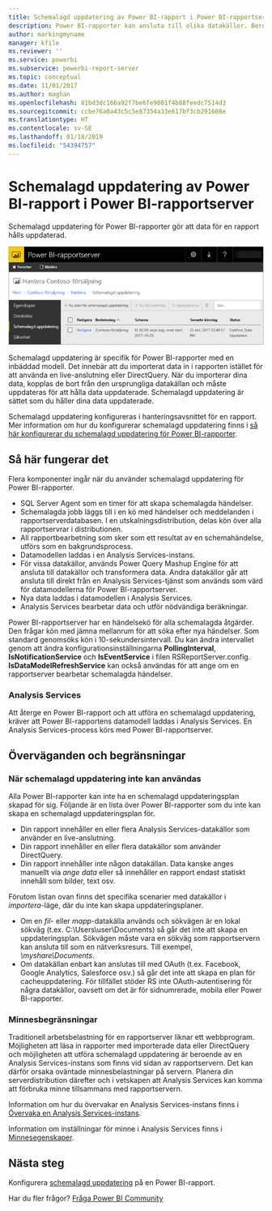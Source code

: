 ```yaml
---
title: Schemalagd uppdatering av Power BI-rapport i Power BI-rapportserver
description: Power BI-rapporter kan ansluta till olika datakällor. Beroende på hur data används, finns olika datakällor tillgängliga.
author: markingmyname
manager: kfile
ms.reviewer: ''
ms.service: powerbi
ms.subservice: powerbi-report-server
ms.topic: conceptual
ms.date: 11/01/2017
ms.author: maghan
ms.openlocfilehash: 81bd3dc166a92f7be6fe9081f4b88feedc7514d3
ms.sourcegitcommit: ccbe76a0a43c5c5e87354a33e617bf3cb291608e
ms.translationtype: HT
ms.contentlocale: sv-SE
ms.lasthandoff: 01/18/2019
ms.locfileid: "54394757"
---
```

# <a name="power-bi-report-scheduled-refresh-in-power-bi-report-server"></a>Schemalagd uppdatering av Power BI-rapport i Power BI-rapportserver
Schemalagd uppdatering för Power BI-rapporter gör att data för en rapport hålls uppdaterad.

![Schemalagd uppdatering i Power BI-rapportserver](media/scheduled-refresh/scheduled-refresh-success.png)

Schemalagd uppdatering är specifik för Power BI-rapporter med en inbäddad modell. Det innebär att du importerat data in i rapporten istället för att använda en live-anslutning eller DirectQuery. När du importerar dina data, kopplas de bort från den ursprungliga datakällan och måste uppdateras för att hålla data uppdaterade. Schemalagd uppdatering är sättet som du håller dina data uppdaterade.

Schemalagd uppdatering konfigureras i hanteringsavsnittet för en rapport. Mer information om hur du konfigurerar schemalagd uppdatering finns i [så här konfigurerar du schemalagd uppdatering för Power BI-rapporter](configure-scheduled-refresh.md).

## <a name="how-this-works"></a>Så här fungerar det
Flera komponenter ingår när du använder schemalagd uppdatering för Power BI-rapporter.

* SQL Server Agent som en timer för att skapa schemalagda händelser.
* Schemalagda jobb läggs till i en kö med händelser och meddelanden i rapportserverdatabasen. I en utskalningsdistribution, delas kön över alla rapportservrar i distributionen.
* All rapportbearbetning som sker som ett resultat av en schemahändelse, utförs som en bakgrundsprocess.
* Datamodellen laddas i en Analysis Services-instans.
* För vissa datakällor, används Power Query Mashup Engine för att ansluta till datakällor och transformera data. Andra datakällor går att ansluta till direkt från en Analysis Services-tjänst som används som värd för datamodellerna för Power BI-rapportserver.
* Nya data laddas i datamodellen i Analysis Services.
* Analysis Services bearbetar data och utför nödvändiga beräkningar.

Power BI-rapportserver har en händelsekö för alla schemalagda åtgärder. Den frågar kön med jämna mellanrum för att söka efter nya händelser. Som standard genomsöks kön i 10-sekundersintervall. Du kan ändra intervallet genom att ändra konfigurationsinställningarna **PollingInterval**, **IsNotificationService** och **IsEventService** i filen RSReportServer.config. **IsDataModelRefreshService** kan också användas för att ange om en rapportserver bearbetar schemalagda händelser.

### <a name="analysis-services"></a>Analysis Services
Att återge en Power BI-rapport och att utföra en schemalagd uppdatering, kräver att Power BI-rapportens datamodell laddas i Analysis Services. En Analysis Services-process körs med Power BI-rapportserver.

## <a name="considerations-and-limitations"></a>Överväganden och begränsningar
### <a name="when-scheduled-refresh-cant-be-used"></a>När schemalagd uppdatering inte kan användas
Alla Power BI-rapporter kan inte ha en schemalagd uppdateringsplan skapad för sig. Följande är en lista över Power BI-rapporter som du inte kan skapa en schemalagd uppdateringsplan för.

* Din rapport innehåller en eller flera Analysis Services-datakällor som använder en live-anslutning.
* Din rapport innehåller en eller flera datakällor som använder DirectQuery.
* Din rapport innehåller inte någon datakällan. Data kanske anges manuellt via *ange data* eller så innehåller en rapport endast statiskt innehåll som bilder, text osv.

Förutom listan ovan finns det specifika scenarier med datakällor i *importera*-läge, där du inte kan skapa uppdateringsplaner.

* Om en *fil*- eller *mapp*-datakälla används och sökvägen är en lokal sökväg (t.ex. C:\Users\user\Documents) så går det inte att skapa en uppdateringsplan. Sökvägen måste vara en sökväg som rapportservern kan ansluta till som en nätverksresurs. Till exempel, *\\myshare\Documents*.
* Om datakällan enbart kan anslutas till med OAuth (t.ex. Facebook, Google Analytics, Salesforce osv.) så går det inte att skapa en plan för cacheuppdatering. För tillfället stöder RS inte OAuth-autentisering för några datakällor, oavsett om det är för sidnumrerade, mobila eller Power BI-rapporter.

### <a name="memory-limits"></a>Minnesbegränsningar
Traditionell arbetsbelastning för en rapportserver liknar ett webbprogram. Möjligheten att läsa in rapporter med importerade data eller DirectQuery och möjligheten att utföra schemalagd uppdatering är beroende av en Analysis Services-instans som finns vid sidan av rapportservern. Det kan därför orsaka oväntade minnesbelastningar på servern. Planera din serverdistribution därefter och i vetskapen att Analysis Services kan komma att förbruka minne tillsammans med rapportservern.

Information om hur du övervakar en Analysis Services-instans finns i [Övervaka en Analysis Services-instans](https://docs.microsoft.com/sql/analysis-services/instances/monitor-an-analysis-services-instance).

Information om inställningar för minne i Analysis Services finns i [Minnesegenskaper](https://docs.microsoft.com/sql/analysis-services/server-properties/memory-properties).

## <a name="next-steps"></a>Nästa steg
Konfigurera [schemalagd uppdatering](configure-scheduled-refresh.md) på en Power BI-rapport.

Har du fler frågor? [Fråga Power BI Community](https://community.powerbi.com/)

